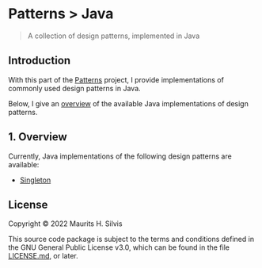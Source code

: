 # Patterns > Java

> A collection of design patterns, implemented in Java

## Introduction

With this part of the [Patterns](https://github.com/mauritssilvis/patterns) project, I provide implementations of commonly used design patterns in Java.

Below, I give an [overview](#1-overview) of the available Java implementations of design patterns.

## 1. Overview

Currently, Java implementations of the following design patterns are available:

- [Singleton](src/main/java/nl/mauritssilvis/patterns/java/singleton)

## License

Copyright © 2022 Maurits H. Silvis

This source code package is subject to the terms and conditions defined in the GNU General Public License v3.0, which can be found in the file [LICENSE.md](../LICENSE.md), or later.
